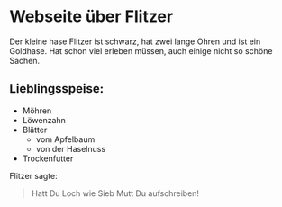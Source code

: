 # Webseite über Flitzer

Der kleine hase Flitzer ist schwarz, hat zwei lange Ohren und ist ein Goldhase. Hat schon viel erleben müssen, auch einige nicht so schöne Sachen.

## Lieblingsspeise:

* Möhren
* Löwenzahn
* Blätter
  * vom Apfelbaum
  * von der Haselnuss
* Trockenfutter

Flitzer sagte:
> Hatt Du Loch wie Sieb
> Mutt Du aufschreiben!
